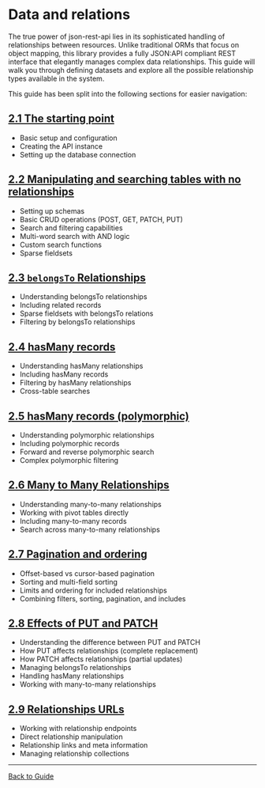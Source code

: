 # Data and relations

The true power of json-rest-api lies in its sophisticated handling of relationships between resources. Unlike traditional ORMs that focus on object mapping, this library provides a fully JSON:API compliant REST interface that elegantly manages complex data relationships. This guide will walk you through defining datasets and explore all the possible relationship types available in the system.

This guide has been split into the following sections for easier navigation:

## [2.1 The starting point](./GUIDE_2_1_The_Starting_Point.md)
- Basic setup and configuration
- Creating the API instance
- Setting up the database connection

## [2.2 Manipulating and searching tables with no relationships](./GUIDE_2_2_Manipulating_And_Searching_Tables.md)
- Setting up schemas
- Basic CRUD operations (POST, GET, PATCH, PUT)
- Search and filtering capabilities
- Multi-word search with AND logic
- Custom search functions
- Sparse fieldsets

## [2.3 `belongsTo` Relationships](./GUIDE_2_3_BelongsTo_Relationships.md)
- Understanding belongsTo relationships
- Including related records
- Sparse fieldsets with belongsTo relations
- Filtering by belongsTo relationships

## [2.4 hasMany records](./GUIDE_2_4_HasMany_Records.md)
- Understanding hasMany relationships
- Including hasMany records
- Filtering by hasMany relationships
- Cross-table searches

## [2.5 hasMany records (polymorphic)](./GUIDE_2_5_HasMany_Polymorphic.md)
- Understanding polymorphic relationships
- Including polymorphic records
- Forward and reverse polymorphic search
- Complex polymorphic filtering

## [2.6 Many to Many Relationships](./GUIDE_2_6_Many_To_Many.md)
- Understanding many-to-many relationships
- Working with pivot tables directly
- Including many-to-many records
- Search across many-to-many relationships

## [2.7 Pagination and ordering](./GUIDE_2_7_Pagination_And_Ordering.md)
- Offset-based vs cursor-based pagination
- Sorting and multi-field sorting
- Limits and ordering for included relationships
- Combining filters, sorting, pagination, and includes

## [2.8 Effects of PUT and PATCH](./GUIDE_2_8_Effects_of_PUT_and_PATCH.md)
- Understanding the difference between PUT and PATCH
- How PUT affects relationships (complete replacement)
- How PATCH affects relationships (partial updates)
- Managing belongsTo relationships
- Handling hasMany relationships
- Working with many-to-many relationships

## [2.9 Relationships URLs](./GUIDE_2_9_Relationships_Urls.md)
- Working with relationship endpoints
- Direct relationship manipulation
- Relationship links and meta information
- Managing relationship collections

---

[Back to Guide](./index.md)